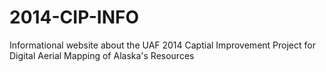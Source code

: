 2014-CIP-INFO
=============

Informational website about the UAF 2014 Captial Improvement Project for Digital Aerial Mapping of Alaska's Resources
